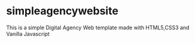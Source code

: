 # simpleagencywebsite
This is a simple Digital Agency Web template made with HTML5,CSS3 and Vanilla Javascript 
